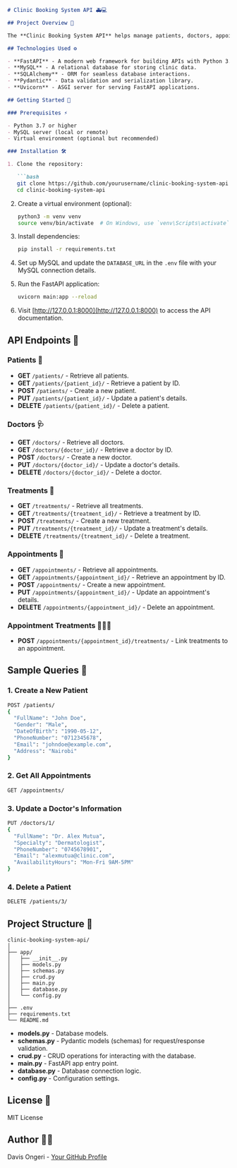 ````markdown
# Clinic Booking System API 🚑💻

## Project Overview 📝

The **Clinic Booking System API** helps manage patients, doctors, appointments, and treatments for a clinic. The API allows users to create, read, update, and delete records for each of these entities. It also supports linking treatments to appointments.

## Technologies Used ⚙️

- **FastAPI** - A modern web framework for building APIs with Python 3.7+.
- **MySQL** - A relational database for storing clinic data.
- **SQLAlchemy** - ORM for seamless database interactions.
- **Pydantic** - Data validation and serialization library.
- **Uvicorn** - ASGI server for serving FastAPI applications.

## Getting Started 🚀

### Prerequisites ⚡

- Python 3.7 or higher
- MySQL server (local or remote)
- Virtual environment (optional but recommended)

### Installation 🛠️

1. Clone the repository:

   ```bash
   git clone https://github.com/yourusername/clinic-booking-system-api.git
   cd clinic-booking-system-api
````

2. Create a virtual environment (optional):

   ```bash
   python3 -m venv venv
   source venv/bin/activate  # On Windows, use `venv\Scripts\activate`
   ```

3. Install dependencies:

   ```bash
   pip install -r requirements.txt
   ```

4. Set up MySQL and update the `DATABASE_URL` in the `.env` file with your MySQL connection details.

5. Run the FastAPI application:

   ```bash
   uvicorn main:app --reload
   ```

6. Visit [http://127.0.0.1:8000](http://127.0.0.1:8000) to access the API documentation.

## API Endpoints 🔗

### Patients 🏥

* **GET** `/patients/` - Retrieve all patients.
* **GET** `/patients/{patient_id}/` - Retrieve a patient by ID.
* **POST** `/patients/` - Create a new patient.
* **PUT** `/patients/{patient_id}/` - Update a patient's details.
* **DELETE** `/patients/{patient_id}/` - Delete a patient.

### Doctors 🩺

* **GET** `/doctors/` - Retrieve all doctors.
* **GET** `/doctors/{doctor_id}/` - Retrieve a doctor by ID.
* **POST** `/doctors/` - Create a new doctor.
* **PUT** `/doctors/{doctor_id}/` - Update a doctor's details.
* **DELETE** `/doctors/{doctor_id}/` - Delete a doctor.

### Treatments 💊

* **GET** `/treatments/` - Retrieve all treatments.
* **GET** `/treatments/{treatment_id}/` - Retrieve a treatment by ID.
* **POST** `/treatments/` - Create a new treatment.
* **PUT** `/treatments/{treatment_id}/` - Update a treatment's details.
* **DELETE** `/treatments/{treatment_id}/` - Delete a treatment.

### Appointments 📅

* **GET** `/appointments/` - Retrieve all appointments.
* **GET** `/appointments/{appointment_id}/` - Retrieve an appointment by ID.
* **POST** `/appointments/` - Create a new appointment.
* **PUT** `/appointments/{appointment_id}/` - Update an appointment's details.
* **DELETE** `/appointments/{appointment_id}/` - Delete an appointment.

### Appointment Treatments 🧑‍⚕️💉

* **POST** `/appointments/{appointment_id}/treatments/` - Link treatments to an appointment.

## Sample Queries 📝

### 1. Create a New Patient

```bash
POST /patients/
{
  "FullName": "John Doe",
  "Gender": "Male",
  "DateOfBirth": "1990-05-12",
  "PhoneNumber": "0712345678",
  "Email": "johndoe@example.com",
  "Address": "Nairobi"
}
```

### 2. Get All Appointments

```bash
GET /appointments/
```

### 3. Update a Doctor's Information

```bash
PUT /doctors/1/
{
  "FullName": "Dr. Alex Mutua",
  "Specialty": "Dermatologist",
  "PhoneNumber": "0745678901",
  "Email": "alexmutua@clinic.com",
  "AvailabilityHours": "Mon-Fri 9AM-5PM"
}
```

### 4. Delete a Patient

```bash
DELETE /patients/3/
```

## Project Structure 📂

```
clinic-booking-system-api/
│
├── app/
│   ├── __init__.py
│   ├── models.py
│   ├── schemas.py
│   ├── crud.py
│   ├── main.py
│   ├── database.py
│   └── config.py
│
├── .env
├── requirements.txt
└── README.md
```

* **models.py** - Database models.
* **schemas.py** - Pydantic models (schemas) for request/response validation.
* **crud.py** - CRUD operations for interacting with the database.
* **main.py** - FastAPI app entry point.
* **database.py** - Database connection logic.
* **config.py** - Configuration settings.

## License 📝

MIT License

## Author 👨‍💻

Davis Ongeri - [Your GitHub Profile](https://github.com/davieee21)

```
```

